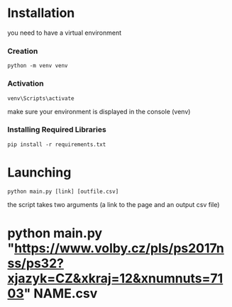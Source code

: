 # Installation

you need to have a virtual environment

### Creation

`python -m venv venv`

### Activation

`venv\Scripts\activate`

make sure your environment is displayed in the console (venv)

### Installing Required Libraries

`pip install -r requirements.txt `

# Launching

`python main.py [link] [outfile.csv]`

the script takes two arguments (a link to the page and an output csv file)

# python main.py "https://www.volby.cz/pls/ps2017nss/ps32?xjazyk=CZ&xkraj=12&xnumnuts=7103" NAME.csv
